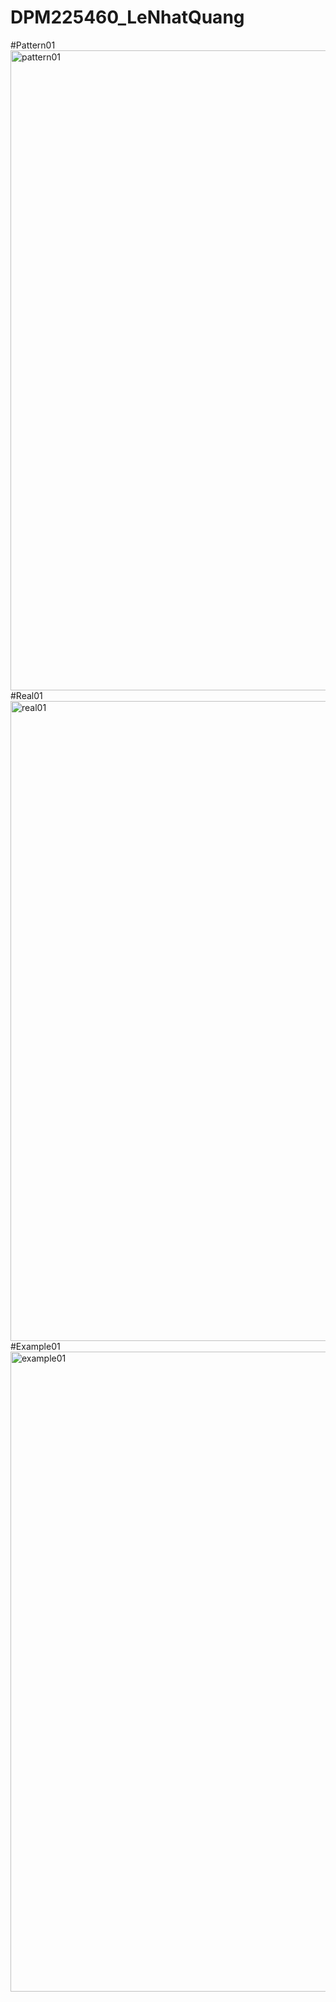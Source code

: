 # DPM225460_LeNhatQuang
#Pattern01
<img width="1280" height="1024" alt="pattern01" src="https://github.com/user-attachments/assets/ea0c298c-2c03-4ae9-b2d8-67c00800fbb7" />
#Real01
<img width="1280" height="1024" alt="real01" src="https://github.com/user-attachments/assets/c961a8e1-225f-491d-bd3f-510a4bf90c91" />
#Example01
<img width="1280" height="1024" alt="example01" src="https://github.com/user-attachments/assets/d04671c6-c4c6-4f32-ba41-83ba9c032587" />

